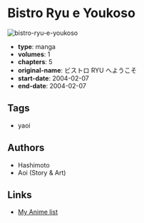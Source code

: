 # Bistro Ryu e Youkoso

![bistro-ryu-e-youkoso](https://cdn.myanimelist.net/images/manga/3/136675.jpg)

-   **type**: manga
-   **volumes**: 1
-   **chapters**: 5
-   **original-name**: ビストロ RYU へようこそ
-   **start-date**: 2004-02-07
-   **end-date**: 2004-02-07

## Tags

-   yaoi

## Authors

-   Hashimoto
-   Aoi (Story & Art)

## Links

-   [My Anime list](https://myanimelist.net/manga/78979/Bistro_Ryu_e_Youkoso)
